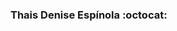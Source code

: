 ###  Thais Denise Espínola :octocat:

<!--
**Thairocine/Thairocine** is a ✨ _special_ ✨ repository because its `README.md` (this file) appears on your GitHub profile.

Here are some ideas to get you started:

- 🔭 Eu gosto de café e aprender novas coisas ...
- 🌱 Atualmente estou aprendendo Python...
- 👯 Faço parte de comunidades como o Elas@Computação e Pyladies Paraíba ...
- 🤔 Eu amo trabalhar em equipe e conhecer novas pessoas.
- 💬 No meu tempo livre amo assistir Netflix, ler e conversar
- :instagram: Instagram : @thais.espinola_
- 😄 Pronomes: Ela / Dela
- ⚡ Amo uma conversa contagiante! 

- earth_americas: Brasileira e Paraibana
- Eu gosto de café e aprender novas coisas :coffee:
- :computer: Atualmente estou aprendendo Python 
-👯 Faço parte de comunidades como o Elas@Computação e Pyladies Paraíba :hearts:
-🤔 Eu amo trabalhar em equipe e conhecer novas pessoas.
- 💬 No meu tempo livre amo assistir Netflix, ler e conversar
-📫 Instagram : @thais.espinola_
-😄 Pronomes: Ela / Dela
- ⚡ Amo uma conversa contagiante! 
- :headphones: Amo música!
 
 Thais Denise Espínola :octocat: (English version) 
 - :earth_americas: Brazilian And Paraiba
 - 🔭 I like coffee and learn new things :coffee:
 -:computer:I'm currently learning Python 
 -👯 I am part of communities like Elas @ Computação and Pyladies Paraíba 
 -🤔 I love working as a team and meeting new people
-💬 In my spare time I love watching Netflix, reading and chatting
 -📫 Instagram: @ thais.espinola_
 -😄 Pronouns: She / Her
- ⚡  I love a contagious conversation!
 -: headphones: I love music! 




